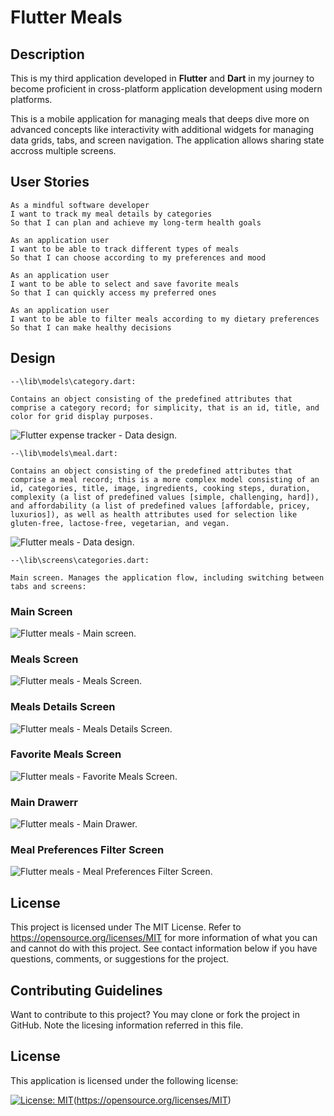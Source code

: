 # Flutter Meals

## Description

This is my third application developed in **Flutter** and **Dart** in my journey to become proficient in cross-platform application development using modern platforms.

This is a mobile application for managing meals that deeps dive more on advanced concepts like interactivity with additional widgets for managing data grids, tabs, and screen navigation. The application allows sharing state accross multiple screens.

## User Stories

```
As a mindful software developer
I want to track my meal details by categories
So that I can plan and achieve my long-term health goals
```

```
As an application user
I want to be able to track different types of meals
So that I can choose according to my preferences and mood
```

```
As an application user
I want to be able to select and save favorite meals
So that I can quickly access my preferred ones
```

```
As an application user
I want to be able to filter meals according to my dietary preferences
So that I can make healthy decisions
```

## Design

```
--\lib\models\category.dart:

Contains an object consisting of the predefined attributes that comprise a category record; for simplicity, that is an id, title, and color for grid display purposes.
```

![Flutter expense tracker - Data design.](./assets/images/category-model.png)

```
--\lib\models\meal.dart:

Contains an object consisting of the predefined attributes that comprise a meal record; this is a more complex model consisting of an id, categories, title, image, ingredients, cooking steps, duration, complexity (a list of predefined values [simple, challenging, hard]), and affordability (a list of predefined values [affordable, pricey, luxurios]), as well as health attributes used for selection like gluten-free, lactose-free, vegetarian, and vegan.
```

![Flutter meals - Data design.](./assets/images/meal-model.png)

```
--\lib\screens\categories.dart:

Main screen. Manages the application flow, including switching between tabs and screens:
```

### Main Screen

![Flutter meals - Main screen.](./assets/images/categories-screen.png)

### Meals Screen

![Flutter meals - Meals Screen.](./assets/images/meals-screen.png)

### Meals Details Screen

![Flutter meals - Meals Details Screen.](./assets/images/meals-details-screen.png)

### Favorite Meals Screen

![Flutter meals - Favorite Meals Screen.](./assets/images/favorite-meals-screen.png)

### Main Drawerr

![Flutter meals - Main Drawer.](./assets/images/main-drawer.png)

### Meal Preferences Filter Screen

![Flutter meals - Meal Preferences Filter Screen.](./assets/images/meal-preferences-filter.png)

## License

This project is licensed under The MIT License. Refer to https://opensource.org/licenses/MIT for more information of what you can and cannot do with this project. See contact information below if you have questions, comments, or suggestions for the project.

## Contributing Guidelines

Want to contribute to this project? You may clone or fork the project in GitHub. Note the licesing information referred in this file.

## License

This application is licensed under the following license:

[![License: MIT](https://img.shields.io/badge/License-MIT-yellow.svg)](https://opensource.org/licenses/MIT)(https://opensource.org/licenses/MIT)
